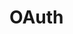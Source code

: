 <!--
 * @Author: tangdaoyong
 * @Date: 2021-02-09 11:10:08
 * @LastEditors: tangdaoyong
 * @LastEditTime: 2021-02-09 11:10:10
 * @Description: OAuth
-->
# OAuth